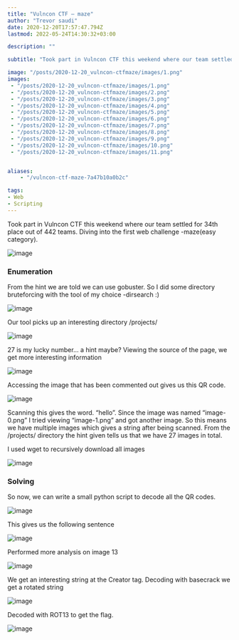 ```yaml
---
title: "Vulncon CTF — maze"
author: "Trevor saudi"
date: 2020-12-20T17:57:47.794Z
lastmod: 2022-05-24T14:30:32+03:00

description: ""

subtitle: "Took part in Vulncon CTF this weekend where our team settled for 34th place out of 442 teams. Diving into the first web challenge…"

image: "/posts/2020-12-20_vulncon-ctfmaze/images/1.png" 
images:
 - "/posts/2020-12-20_vulncon-ctfmaze/images/1.png"
 - "/posts/2020-12-20_vulncon-ctfmaze/images/2.png"
 - "/posts/2020-12-20_vulncon-ctfmaze/images/3.png"
 - "/posts/2020-12-20_vulncon-ctfmaze/images/4.png"
 - "/posts/2020-12-20_vulncon-ctfmaze/images/5.png"
 - "/posts/2020-12-20_vulncon-ctfmaze/images/6.png"
 - "/posts/2020-12-20_vulncon-ctfmaze/images/7.png"
 - "/posts/2020-12-20_vulncon-ctfmaze/images/8.png"
 - "/posts/2020-12-20_vulncon-ctfmaze/images/9.png"
 - "/posts/2020-12-20_vulncon-ctfmaze/images/10.png"
 - "/posts/2020-12-20_vulncon-ctfmaze/images/11.png"


aliases:
    - "/vulncon-ctf-maze-7a47b10a0b2c"

tags:
- Web
- Scripting
---
```


Took part in Vulncon CTF this weekend where our team settled for 34th place out of 442 teams. Diving into the first web challenge -maze(easy category).

![image](/posts/2020-12-20_vulncon-ctfmaze/images/1.png#layoutTextWidth)

### Enumeration 

From the hint we are told we can use gobuster. So I did some directory bruteforcing with the tool of my choice -dirsearch :)

![image](/posts/2020-12-20_vulncon-ctfmaze/images/2.png#layoutTextWidth)


Our tool picks up an interesting directory /projects/

![image](/posts/2020-12-20_vulncon-ctfmaze/images/3.png#layoutTextWidth)


27 is my lucky number… a hint maybe? Viewing the source of the page, we get more interesting information

![image](/posts/2020-12-20_vulncon-ctfmaze/images/4.png#layoutTextWidth)


Accessing the image that has been commented out gives us this QR code.

![image](/posts/2020-12-20_vulncon-ctfmaze/images/5.png#layoutTextWidth)


Scanning this gives the word. “hello”. Since the image was named “image-0.png” I tried viewing “image-1.png” and got another image. So this means we have multiple images which gives a string after being scanned. From the /projects/ directory the hint given tells us that we have 27 images in total.

I used wget to recursively download all images

![image](/posts/2020-12-20_vulncon-ctfmaze/images/6.png#layoutTextWidth)


### Solving
So now, we can write a small python script to decode all the QR codes.

![image](/posts/2020-12-20_vulncon-ctfmaze/images/7.png#layoutTextWidth)


This gives us the following sentence

![image](/posts/2020-12-20_vulncon-ctfmaze/images/8.png#layoutTextWidth)


Performed more analysis on image 13

![image](/posts/2020-12-20_vulncon-ctfmaze/images/9.png#layoutTextWidth)


We get an interesting string at the Creator tag. Decoding with basecrack we get a rotated string

![image](/posts/2020-12-20_vulncon-ctfmaze/images/10.png#layoutTextWidth)


Decoded with ROT13 to get the flag.

![image](/posts/2020-12-20_vulncon-ctfmaze/images/11.png#layoutTextWidth)

